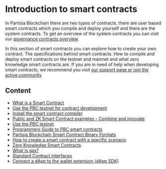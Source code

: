 # Introduction to smart contracts

In Partisia Blockchain there are two types of contracts, there are user based smart contracts which you compile and
deploy yourself and there are the system contracts. To get an overview of the system contracts you can visit
our [governance contracts overview](../pbc-fundamentals/governance-system-smart-contracts-overview.md).

In this section of smart contracts you can explore how to create your own
contract. The specifications behind smart contracts. How to compile and deploy smart contracts on the testnet and
mainnet and what zero knowledge smart contracts are. If you are in need of help when developing smart contracts, we
recommend you visit [our support page or join the active community](../get-support-from-pbc-community.md)

## Content

- [What is a Smart Contract](../smart-contracts/what-is-a-smart-contract.md)
- [Use the PBC testnet for contract development](../smart-contracts/access-and-use-the-testnet.md)
- [Install the smart contract compiler](../smart-contracts/install-the-smart-contract-compiler.md)
- [Public and ZK Smart Contract examples - Combine and innovate](../smart-contracts/smart-contract-examples.md)
- [Use the PBC testnet](../smart-contracts/access-and-use-the-testnet.md)
- [Programmers Guide to PBC smart contracts](../smart-contracts/programmers-guide-to-smart-contracts.md)
- [Partisia Blockchain Smart Contract Binary Formats](../smart-contracts/smart-contract-binary-formats.md)
- [How to create a smart contract with a specific scenario](../smart-contracts/how-to-create-a-vote-from-a-smart-contract.md)
- [Zero Knowledge Smart Contracts](../smart-contracts/zk-smart-contracts/zk-smart-contracts.md)
- [What is gas?](gas/what-is-gas.md)
- [Standard Contract Interfaces](integration/introduction-to-standard-contract-interfaces.md)
- [Connect a dApp to the wallet extension (dApp SDK)](https://partisiablockchain.gitlab.io/partisia-wallet-sdk-docs/#/partisia)
